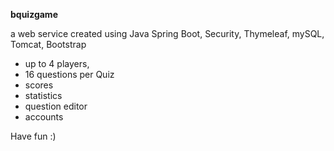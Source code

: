 **bquizgame**

a web service created using Java Spring Boot, Security, Thymeleaf, mySQL, Tomcat, Bootstrap

- up to 4 players,
- 16 questions per Quiz
- scores
- statistics
- question editor
- accounts

Have fun :)
